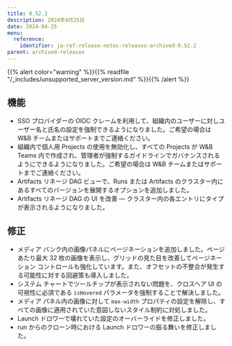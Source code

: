 ```yaml
---
title: 0.52.2
description: 2024年4月25日
date: 2024-04-25
menu:
  reference:
    identifier: ja-ref-release-notes-releases-archived-0.52.2
parent: archived-releases
---
```


{{% alert color="warning" %}}{{% readfile "/_includes/unsupported_server_version.md" %}}{{% /alert %}}

## 機能

- SSO プロバイダーの OIDC クレームを利用して、組織内のユーザーに対しユーザー名と氏名の設定を強制できるようになりました。ご希望の場合は W&B チームまたはサポートまでご連絡ください。
- 組織内で個人用 Projects の使用を無効化し、すべての Projects が W&B Teams 内で作成され、管理者が強制するガイドラインでガバナンスされるようにできるようになりました。ご希望の場合は W&B チームまたはサポートまでご連絡ください。
- Artifacts リネージ DAG ビューで、Runs または Artifacts のクラスター内にあるすべてのバージョンを展開するオプションを追加しました。
- Artifacts リネージ DAG の UI を改善 — クラスター内の各エントリにタイプが表示されるようになりました。

## 修正

- メディア バンク内の画像パネルにページネーションを追加しました。ページあたり最大 32 枚の画像を表示し、グリッドの見た目を改善してページネーション コントロールも強化しています。また、オフセットの不整合が発生する可能性に対する回避策も導入しました。
- システム チャートでツールチップが表示されない問題を、クロスヘア UI の可視性に必須である `isHovered` パラメータを強制することで解決しました。
- メディア パネル内の画像に対して `max-width` プロパティの設定を解除し、すべての画像に適用されていた意図しないスタイル制約に対処しました。
- Launch ドロワーで壊れていた設定のオーバーライドを修正しました。
- run からのクローン時における Launch ドロワーの振る舞いを修正しました。